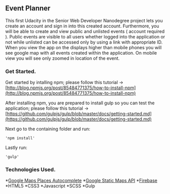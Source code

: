 ## Event Planner

This first Udacity in the Senior Web Developer Nanodegree project lets you create an account and sign in into this created account. Furthermore, you will be able to create and view public and unlisted events ( account required ). Public events are visible to all users whether logged into the application or not while unlisted can be accessed only by using a link with appropriate ID. When you view the app on the displays higher than mobile phones you will see google map with all events created within the application. On mobile view you will see only zoomed in location of the event.

### Get Started.

Get started by intalling npm; please follow this tutorial -> [http://blog.npmjs.org/post/85484771375/how-to-install-npm](http://blog.npmjs.org/post/85484771375/how-to-install-npm)

After installing npm, you are prepared to install gulp so you can test the application; please follow this tutorial -> [https://github.com/gulpjs/gulp/blob/master/docs/getting-started.md](https://github.com/gulpjs/gulp/blob/master/docs/getting-started.md)

Next go to the containing folder and run:

```
'npm install'
```

Lastly run:

```
'gulp'
```


### Technologies Used.

*[Google Maps Places Autocomplete](https://developers.google.com/maps/documentation/javascript/examples/places-autocomplete)
*[Google Static Maps API](https://developers.google.com/maps/documentation/static-maps/intro)
*[Firebase](https://www.firebase.com/)
*HTML5
*CSS3
*Javascript
*SCSS
*Gulp
